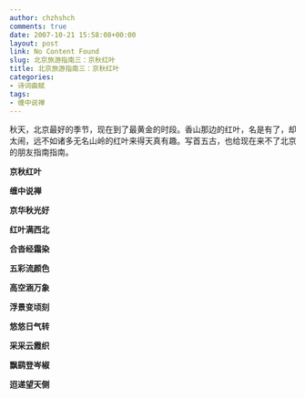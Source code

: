 ```yaml
---
author: chzhshch
comments: true
date: 2007-10-21 15:58:08+00:00
layout: post
link: No Content Found
slug: 北京旅游指南三：京秋红叶
title: 北京旅游指南三：京秋红叶
categories:
- 诗词曲赋
tags:
- 缠中说禅
---
```


			

秋天，北京最好的季节，现在到了最黄金的时段。香山那边的红叶，名是有了，却太闹，远不如诸多无名山岭的红叶来得天真有趣。写首五古，也给现在来不了北京的朋友指南指南。

**京秋红叶**

**缠中说禅**

**京华秋光好**

**红叶满西北**

**合沓经霜染**

**五彩流颜色**

**高空涵万象**

**浮景变顷刻**

**悠悠日气转**

**采采云霞织**

**飘鹞登岑椒**

**迢递望天侧**
